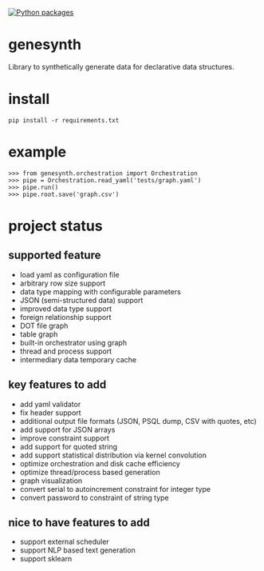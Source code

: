 [![Python packages](https://github.com/sterling312/genesynth/actions/workflows/github-actions-unittests.yaml/badge.svg)](https://github.com/sterling312/genesynth/actions/workflows/github-actions-unittests.yaml)

# genesynth
Library to synthetically generate data for declarative data structures.

# install
```
pip install -r requirements.txt
```

# example
```
>>> from genesynth.orchestration import Orchestration
>>> pipe = Orchestration.read_yaml('tests/graph.yaml') 
>>> pipe.run()
>>> pipe.root.save('graph.csv')
```

# project status

## supported feature
* load yaml as configuration file
* arbitrary row size support
* data type mapping with configurable parameters
* JSON (semi-structured data) support
* improved data type support
* foreign relationship support
* DOT file graph
* table graph
* built-in orchestrator using graph
* thread and process support
* intermediary data temporary cache

## key features to add
* add yaml validator
* fix header support
* additional output file formats (JSON, PSQL dump, CSV with quotes, etc)
* add support for JSON arrays
* improve constraint support
* add support for quoted string
* add support statistical distribution via kernel convolution
* optimize orchestration and disk cache efficiency
* optimize thread/process based generation
* graph visualization
* convert serial to autoincrement constraint for integer type
* convert password to constraint of string type

## nice to have features to add
* support external scheduler
* support NLP based text generation
* support sklearn
